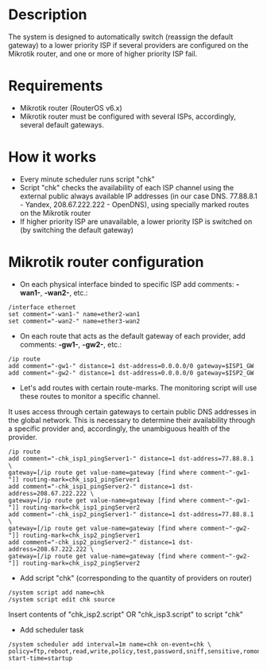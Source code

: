 # Description

The system is designed to automatically switch (reassign the default gateway) to a lower priority ISP if several providers are configured on the Mikrotik router, and one or more of higher priority ISP fail.

# Requirements

- Mikrotik router (RouterOS v6.x)
- Mikrotik router must be configured with several ISPs, accordingly, several default gateways.

# How it works

- Every minute scheduler runs script "chk"
- Script "chk" checks the availability of each ISP channel using the external public always available IP addresses (in our case DNS. 77.88.8.1 - Yandex, 208.67.222.222 - OpenDNS), using specially marked routes on the Mikrotik router
- If higher priority ISP are unavailable, a lower priority ISP is switched on (by switching the default gateway)

# Mikrotik router configuration

- On each physical interface binded to specific ISP add comments: **-wan1-**, **-wan2-**, etc.:

```
/interface ethernet
set comment="-wan1-" name=ether2-wan1
set comment="-wan2-" name=ether3-wan2
```

- On each route that acts as the default gateway of each provider, add comments: **-gw1-**, **-gw2-**, etc.:

```
/ip route
add comment="-gw1-" distance=1 dst-address=0.0.0.0/0 gateway=$ISP1_GW
add comment="-gw2-" distance=1 dst-address=0.0.0.0/0 gateway=$ISP2_GW
```

- Let's add routes with certain route-marks. The monitoring script will use these routes to monitor a specific channel.

It uses access through certain gateways to certain public DNS addresses in the global network. This is necessary to determine their availability through a specific provider and, accordingly, the unambiguous health of the provider.

```
/ip route
add comment="-chk_isp1_pingServer1-" distance=1 dst-address=77.88.8.1 \
gateway=[/ip route get value-name=gateway [find where comment~"-gw1-"]] routing-mark=chk_isp1_pingServer1
add comment="-chk_isp1_pingServer2-" distance=1 dst-address=208.67.222.222 \
gateway=[/ip route get value-name=gateway [find where comment~"-gw1-"]] routing-mark=chk_isp1_pingServer2
add comment="-chk_isp2_pingServer1-" distance=1 dst-address=77.88.8.1 \
gateway=[/ip route get value-name=gateway [find where comment~"-gw2-"]] routing-mark=chk_isp2_pingServer1
add comment="-chk_isp2_pingServer2-" distance=1 dst-address=208.67.222.222 \
gateway=[/ip route get value-name=gateway [find where comment~"-gw2-"]] routing-mark=chk_isp2_pingServer2
```

- Add script "chk" (corresponding to the quantity of providers on router)

```
/system script add name=chk
/system script edit chk source
```

Insert contents of "chk_isp2.script" OR "chk_isp3.script" to script "chk"

- Add scheduler task

```
/system scheduler add interval=1m name=chk on-event=chk \
policy=ftp,reboot,read,write,policy,test,password,sniff,sensitive,romon start-time=startup
```

